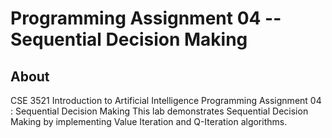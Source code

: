 # Programming Assignment 04 -- Sequential Decision Making
## About
CSE 3521 Introduction to Artificial Intelligence Programming Assignment 04 : Sequential Decision Making
This lab demonstrates Sequential Decision Making by implementing Value Iteration and Q-Iteration algorithms.